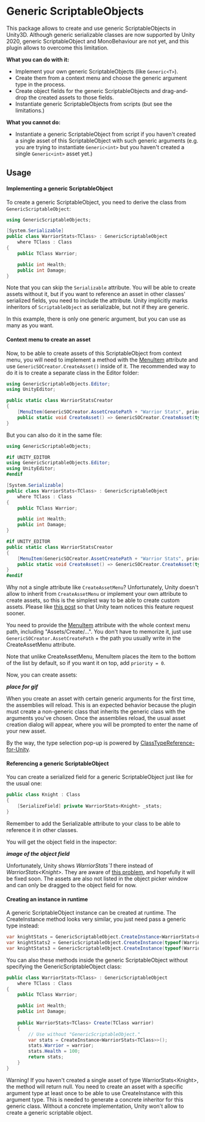 # Generic ScriptableObjects
This package allows to create and use generic ScriptableObjects in Unity3D. Although generic serializable classes are now supported by Unity 2020, generic ScriptableObject and MonoBehaviour are not yet, and this plugin allows to overcome this limitation.

**What you can do with it:**

- Implement your own generic ScriptableObjects (like `Generic<T>`).
- Create them from a context menu and choose the generic argument type in the process.
- Create object fields for the generic ScriptableObjects and drag-and-drop the created assets to those fields.
- Instantiate generic ScriptableObjects from scripts (but see the limitations.)

**What you cannot do:**

- Instantiate a generic ScriptableObject from script if you haven't created a single asset of this ScriptableObject with such generic arguments (e.g. you are trying to instantiate `Generic<int>` but you haven't created a single `Generic<int>` asset yet.)

## Usage

#### Implementing a generic ScriptableObject

To create a generic ScriptableObject, you need to derive the class from `GenericScriptableObject`:

```csharp
using GenericScriptableObjects;

[System.Serializable]
public class WarriorStats<TClass> : GenericScriptableObject
    where TClass : Class
{
    public TClass Warrior;

    public int Health;
    public int Damage;
}
```

Note that you can skip the `Serializable` attribute. You will be able to create assets without it, but if you want to reference an asset in other classes' serialized fields, you need to include the attribute. Unity implicitly marks inheritors of `ScriptableObject` as serializable, but not if they are generic.

In this example, there is only one generic argument, but you can use as many as you want.

#### Context menu to create an asset

Now, to be able to create assets of this ScriptableObject from context menu, you will need to implement a method with the [MenuItem](https://docs.unity3d.com/ScriptReference/MenuItem.html) attribute and use `GenericSOCreator.CreateAsset()` inside of it. The recommended way to do it is to create a separate class in the Editor folder:

```csharp
using GenericScriptableObjects.Editor;
using UnityEditor;

public static class WarriorStatsCreator
{
    [MenuItem(GenericSOCreator.AssetCreatePath + "Warrior Stats", priority = 0)]
    public static void CreateAsset() => GenericSOCreator.CreateAsset(typeof(WarriorStats<>));
}
```

But you can also do it in the same file:

```csharp
using GenericScriptableObjects;

#if UNITY_EDITOR
using GenericScriptableObjects.Editor;
using UnityEditor;
#endif

[System.Serializable]
public class WarriorStats<TClass> : GenericScriptableObject
    where TClass : Class
{
    public TClass Warrior;

    public int Health;
    public int Damage;
}

#if UNITY_EDITOR
public static class WarriorStatsCreator
{
    [MenuItem(GenericSOCreator.AssetCreatePath + "Warrior Stats", priority = 0)]
    public static void CreateAsset() => GenericSOCreator.CreateAsset(typeof(WarriorStats<>));
}
#endif
```

Why not a single attribute like `CreateAssetMenu`? Unfortunately, Unity doesn't allow to inherit from `CreateAssetMenu` or implement your own attribute to create assets, so this is the simplest way to be able to create custom assets. Please like [this post](https://forum.unity.com/threads/ability-to-create-custom-createassetmenu-derived-attributes.985262/) so that Unity team notices this feature request sooner.

You need to provide the [MenuItem](https://docs.unity3d.com/ScriptReference/MenuItem.html) attribute with the whole context menu path, including "Assets/Create/...". You don't have to memorize it, just use `GenericSOCreator.AssetCreatePath` + the path you usually write in the CreateAssetMenu attribute.

Note that unlike CreateAssetMenu, MenuItem places the item to the bottom of the list by default, so if you want it on top, add `priority = 0`.

Now, you can create assets:

***place for gif***

When you create an asset with certain generic arguments for the first time, the assemblies will reload. This is an expected behavior because the plugin must create a non-generic class that inherits the generic class with the arguments you've chosen. Once the assemblies reload, the usual asset creation dialog will appear, where you will be prompted to enter the name of your new asset.

By the way, the type selection pop-up is powered by [ClassTypeReference-for-Unity](https://github.com/SolidAlloy/ClassTypeReference-for-Unity).

#### Referencing a generic ScriptableObject

You can create a serialized field for a generic ScriptableObject just like for the usual one:

```csharp
public class Knight : Class
{
    [SerializeField] private WarriorStats<Knight> _stats;
}
```

Remember to add the Serializable attribute to your class to be able to reference it in other classes.

You will get the object field in the inspector:

***image of the object field***

Unfortunately, Unity shows *WarriorStats`1* there instead of *WarriorStats\<Knight>*. They are aware of [this problem](https://forum.unity.com/threads/generic-scriptable-object-fields.790763/), and hopefully it will be fixed soon. The assets are also not listed in the object picker window and can only be dragged to the object field for now.

#### Creating an instance in runtime

A generic ScriptableObject instance can be created at runtime. The CreateInstance method looks very similar, you just need pass a generic type instead:

```csharp
var knightStats = GenericScriptableObject.CreateInstance<WarriorStats<Knight>>();
var knightStats2 = GenericScriptableObject.CreateInstance(typeof(WarriorStats<Knight>));
var knightStats3 = GenericScriptableObject.CreateInstance(typeof(WarriorStats<>), typeof(Knight));
```

You can also these methods inside the generic ScriptableObject without specifying the GenericScriptableObject class:

```csharp
public class WarriorStats<TClass> : GenericScriptableObject
    where TClass : Class
{
    public TClass Warrior;

    public int Health;
    public int Damage;
        
    public WarriorStats<TClass> Create(TClass warrior)
    {
        // Use without "GenericScriptableObject."
        var stats = CreateInstance<WarriorStats<TClass>>();
        stats.Warrior = warrior;
        stats.Health = 100;
        return stats;
    }
}
```

Warning! If you haven't created a single asset of type WarriorStats\<Knight>, the method will return null. You need to create an asset with a specific argument type at least once to be able to use CreateInstance with this argument type. This is needed to generate a concrete inheritor for this generic class. Without a concrete implementation, Unity won't allow to create a generic scriptable object.